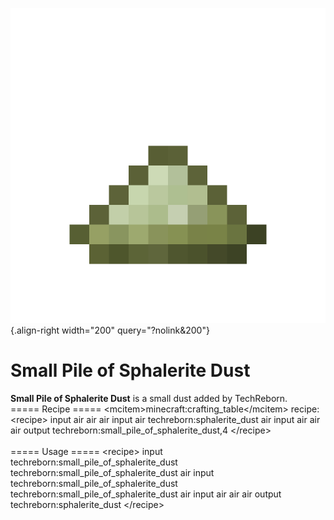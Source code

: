 ![small_pile_of_sphalerite_dust.png](/media/mods/techreborn/small_pile_of_sphalerite_dust.png){.align-right width="200" query="?nolink&200"}

# Small Pile of Sphalerite Dust

**Small Pile of Sphalerite Dust** is a small dust added by TechReborn.\
===== Recipe ===== \<mcitem\>minecraft:crafting_table\</mcitem\> recipe:\
\<recipe\> input air air air input air techreborn:sphalerite_dust air input air air air output techreborn:small_pile_of_sphalerite_dust,4 \</recipe\>\
\
===== Usage ===== \<recipe\> input techreborn:small_pile_of_sphalerite_dust techreborn:small_pile_of_sphalerite_dust air input techreborn:small_pile_of_sphalerite_dust techreborn:small_pile_of_sphalerite_dust air input air air air output techreborn:sphalerite_dust \</recipe\>

